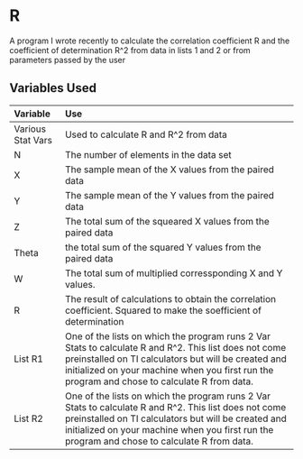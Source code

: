# R
A program I wrote recently to calculate the correlation coefficient R and the coefficient of determination R^2 from data in lists 1 and 2 or from parameters passed by the user

## Variables Used
Variable|Use|
:-------|:--|
Various Stat Vars| Used to calculate R and R^2 from data
N| The number of elements in the data set 
X| The sample mean of the X values from the paired data
Y| The sample mean of the Y values from the paired data
Z| The total sum of the squeared X values from the paired data
Theta| the total sum of the squared Y values from the paired data
W| The total sum of multiplied corressponding X and Y values.
R| The result of calculations to obtain the correlation coefficient. Squared to make the soefficient of determination
List R1| One of the lists on which the program runs 2 Var Stats to calculate R and R^2. This list does not come preinstalled on TI calculators but will be created and initialized on your machine when you first run the program and chose to calculate R from data.
List R2| One of the lists on which the program runs 2 Var Stats to calculate R and R^2. This list does not come preinstalled on TI calculators but will be created and initialized on your machine when you first run the program and chose to calculate R from data.
